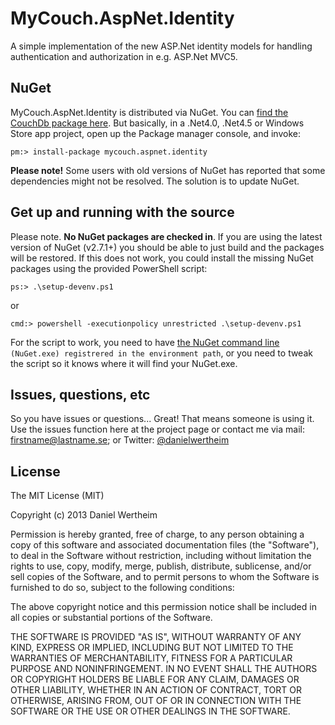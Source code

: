 # MyCouch.AspNet.Identity #
A simple implementation of the new ASP.Net identity models for handling authentication and authorization in e.g. ASP.Net MVC5.

## NuGet ##
MyCouch.AspNet.Identity is distributed via NuGet. You can [find the CouchDb package here](https://nuget.org/packages/MyCouch.AspNet.Identity/). But basically, in a .Net4.0, .Net4.5 or Windows Store app project, open up the Package manager console, and invoke:

    pm:> install-package mycouch.aspnet.identity

**Please note!** Some users with old versions of NuGet has reported that some dependencies might not be resolved. The solution is to update NuGet.

## Get up and running with the source ##
Please note. **No NuGet packages are checked in**. If you are using the latest version of NuGet (v2.7.1+) you should be able to just build and the packages will be restored. If this does not work, you could install the missing NuGet packages using the provided PowerShell script:

    ps:> .\setup-devenv.ps1

or

    cmd:> powershell -executionpolicy unrestricted .\setup-devenv.ps1

For the script to work, you need to have [the NuGet command line](http://nuget.codeplex.com/releases) `(NuGet.exe) registrered in the environment path`, or you need to tweak the script so it knows where it will find your NuGet.exe.

## Issues, questions, etc ##
So you have issues or questions... Great! That means someone is using it. Use the issues function here at the project page or contact me via mail: firstname@lastname.se; or Twitter: [@danielwertheim](https://twitter.com/danielwertheim)

## License ##
The MIT License (MIT)

Copyright (c) 2013 Daniel Wertheim

Permission is hereby granted, free of charge, to any person obtaining a copy of this software and associated documentation files (the "Software"), to deal in the Software without restriction, including without limitation the rights to use, copy, modify, merge, publish, distribute, sublicense, and/or sell copies of the Software, and to permit persons to whom the Software is furnished to do so, subject to the following conditions:

The above copyright notice and this permission notice shall be included in all copies or substantial portions of the Software.

THE SOFTWARE IS PROVIDED "AS IS", WITHOUT WARRANTY OF ANY KIND, EXPRESS OR IMPLIED, INCLUDING BUT NOT LIMITED TO THE WARRANTIES OF MERCHANTABILITY, FITNESS FOR A PARTICULAR PURPOSE AND NONINFRINGEMENT. IN NO EVENT SHALL THE AUTHORS OR COPYRIGHT HOLDERS BE LIABLE FOR ANY CLAIM, DAMAGES OR OTHER LIABILITY, WHETHER IN AN ACTION OF CONTRACT, TORT OR OTHERWISE, ARISING FROM, OUT OF OR IN CONNECTION WITH THE SOFTWARE OR THE USE OR OTHER DEALINGS IN THE SOFTWARE.
